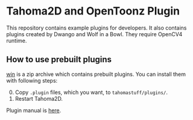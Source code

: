 Tahoma2D  and OpenToonz Plugin
=================

This repository contains example plugins for developers. 
It also contains plugins created by Dwango and Wolf in a Bowl.
They require OpenCV4 runtime. 

## How to use prebuilt plugins

[win](https://github.com/opentoonz/dwango_opentoonz_plugins/releases/download/v1.0.0/dwango_opentoonz_plugins_win.zip) is a zip archive which contains prebuilt plugins.
You can install them with following steps:

0. Copy `.plugin` files, which you want, to `tahomastuff/plugins/`.
0. Restart Tahoma2D.

Plugin manual is [here](./doc/sample_plugins_manual.md).
 
